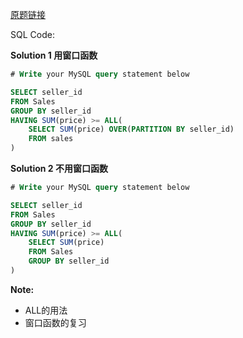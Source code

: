 [原题链接](https://leetcode-cn.com/problems/sales-analysis-i/)

SQL Code:

**Solution 1 用窗口函数**

```sql
# Write your MySQL query statement below

SELECT seller_id
FROM Sales
GROUP BY seller_id
HAVING SUM(price) >= ALL(
    SELECT SUM(price) OVER(PARTITION BY seller_id)
    FROM sales
)
```

**Solution 2 不用窗口函数**

```sql
# Write your MySQL query statement below

SELECT seller_id
FROM Sales
GROUP BY seller_id
HAVING SUM(price) >= ALL(
    SELECT SUM(price)
    FROM Sales
    GROUP BY seller_id
)
```

**Note:**

- ALL的用法
- 窗口函数的复习

